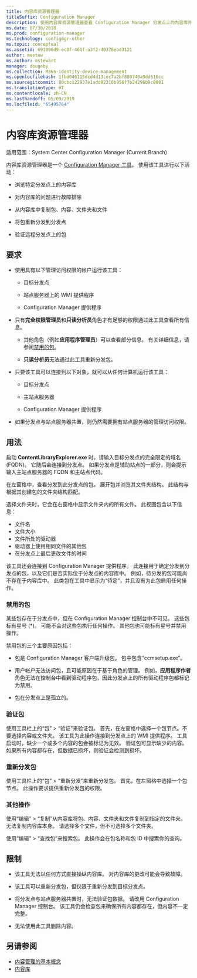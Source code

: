 ```yaml
---
title: 内容库资源管理器
titleSuffix: Configuration Manager
description: 使用内容库资源管理器查看 Configuration Manager 分发点上的内容库并对其进行故障排除。
ms.date: 07/30/2018
ms.prod: configuration-manager
ms.technology: configmgr-other
ms.topic: conceptual
ms.assetid: 691896d9-ec0f-461f-a3f2-40378ebd3121
author: mestew
ms.author: mstewart
manager: dougeby
ms.collection: M365-identity-device-management
ms.openlocfilehash: 1fbd046115dcd4d13cec7a2bf880740a9dd616cc
ms.sourcegitcommit: 80cbc122937e1add82310b956f7b24296b9c8081
ms.translationtype: HT
ms.contentlocale: zh-CN
ms.lasthandoff: 05/09/2019
ms.locfileid: "65495764"
---
```

# <a name="content-library-explorer"></a>内容库资源管理器

适用范围：System Center Configuration Manager (Current Branch)

内容库资源管理器是一个 [Configuration Manager 工具](/sccm/core/support/tools)。 使用该工具进行以下活动：  

- 浏览特定分发点上的内容库  

- 对内容库的问题进行故障排除  

- 从内容库中复制包、内容、文件夹和文件  

- 将包重新分发到分发点  

- 验证远程分发点上的包  



## <a name="requirements"></a>要求

- 使用具有以下管理访问权限的帐户运行该工具：  

    - 目标分发点  

    - 站点服务器上的 WMI 提供程序  

    - Configuration Manager 提供程序  

- 只有**完全权限管理员**和**只读分析员**角色才有足够的权限通过此工具查看所有信息。  

    - 其他角色（例如**应用程序管理员**）可以查看部分信息。 有关详细信息，请参阅[禁用的包](#bkmk_disabled-packages)。  

    - **只读分析员**无法通过此工具重新分发包。  

- 只要该工具可以连接到以下对象，就可以从任何计算机运行该工具：  

    - 目标分发点  

    - 主站点服务器  

    - Configuration Manager 提供程序  

- 如果分发点与站点服务器共置，则仍然需要拥有站点服务器的管理访问权限。  



## <a name="usage"></a>用法 

启动 **ContentLibraryExplorer.exe** 时，请输入目标分发点的完全限定的域名 (FQDN)。 它随后会连接到分发点。 如果分发点是辅助站点的一部分，则会提示输入主站点服务器的 FQDN 和主站点代码。

在左窗格中，查看分发到此分发点的包。 展开包并浏览其文件夹结构。 此结构与根据其创建包的文件夹结构匹配。

选择文件夹时，它会在右窗格中显示文件夹内的所有文件。 此视图包含以下信息： 
- 文件名
- 文件大小
- 文件所处的驱动器
- 驱动器上使用相同文件的其他包
- 在分发点上最后更改文件的时间

该工具还会连接到 Configuration Manager 提供程序。 此连接用于确定分发到分发点的包，以及它们是否实际位于分发点的内容库中。 例如，待分发的包可能尚不存在于内容库中。 此类包在工具中显示为“待定”，并且没有为此包启用任何操作。


### <a name="bkmk_disabled-packages"></a> 禁用的包

某些包存在于分发点中，但在 Configuration Manager 控制台中不可见。 这些包标有星号 (\*)。 可能不会对这些包执行任何操作。 其他包也可能标有星号并禁用操作。 

禁用包的三个主要原因包括：  

- 包是 Configuration Manager 客户端升级包。 包中包含“ccmsetup.exe”。  

- 用户帐户无法访问包，且可能原因在于基于角色的管理。 例如，**应用程序作者**角色无法在控制台中看到驱动程序包，因此分发点上的所有驱动程序包都标记为禁用。  

- 包在分发点上是孤立的。  


### <a name="validate-packages"></a>验证包

使用工具栏上的“包” > “验证”来验证包。 首先，在左窗格中选择一个包节点。不要选择内容或文件夹。 该工具为此操作连接到分发点上的 WMI 提供程序。 工具启动时，缺少一个或多个内容的包会被标记为无效。 验证包可显示缺少的内容。 如果所有内容都存在，但数据已损坏，则验证会检测到损坏。


### <a name="redistribute-packages"></a>重新分发包

使用工具栏上的“包” > “重新分发”来重新分发包。 首先，在左窗格中选择一个包节点。 此操作要求提供重新分发包的权限。


### <a name="other-actions"></a>其他操作

使用“编辑” > “复制”从内容库将包、内容、文件夹和文件复制到指定的文件夹。 无法复制内容库本身。 请选择多个文件，但不可选择多个文件夹。

使用“编辑” > “查找包”来搜索包。 此操作会在包名称和包 ID 中搜索你的查询。



## <a name="limitations"></a>限制

- 该工具无法以任何方式直接操纵内容库。 对内容库的更改可能会导致故障。  

- 该工具可以重新分发包，但仅限于重新分发到目标分发点。  

- 将分发点与站点服务器共置时，无法验证包数据。 请改用 Configuration Manager 控制台。 该工具仍会检查包来确保所有内容都存在，但内容不一定完整。  

- 无法使用此工具删除内容。



## <a name="see-also"></a>另请参阅

- [内容管理的基本概念](/sccm/core/plan-design/hierarchy/fundamental-concepts-for-content-management)
- [内容库](/sccm/core/plan-design/hierarchy/the-content-library)
